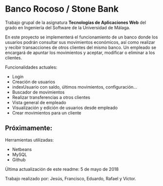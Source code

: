 # Banco Rocoso / Stone Bank
Trabajo grupal de la asignatura **Tecnologías de Aplicaciones Web** del grado en Ingeniería del Software de la Universidad de Málaga.

En este proyecto se implementerá el funcionamiento de un banco donde los usuarios podrán consultar sus movimientos económicos,
así como realizar y recibir transacciones de otros clientes del mismo banco. Un empleado se encargará de apuntar los movimientos y
aceptar, modificar o eliminar a los clientes.

Funcionalidades actuales:
  - Login
  - Creación de usuarios
  - indexUsuario con saldo, últimos movimientos, configuración...
  - Buscador de movimientos
  - Realizar transferencias a otros clientes
  - Vista general de empleado
  - Visualización y edición de usuarios desde empleado
  - Crear movimientos para un cliente

Próximamente:
  - 

Herramientas utilizadas:
  - Netbeans
  - MySQL
  - Github


Última actualización de este readme: 5 de mayo de 2018

Trabajo realizado por: Jesús, Francisco, Eduardo, Rafael y Víctor.
